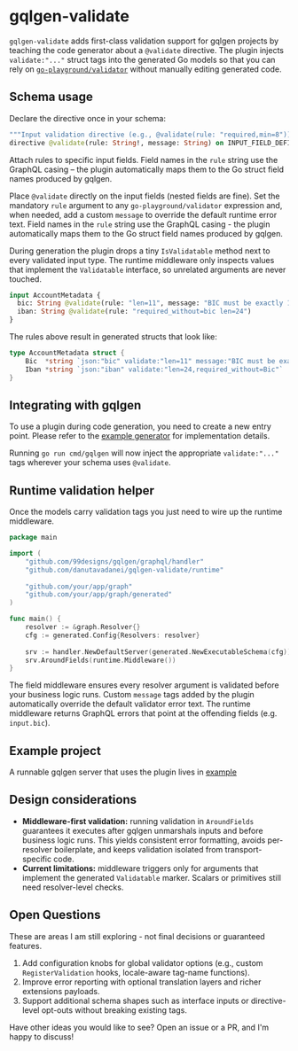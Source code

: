 # gqlgen-validate 

`gqlgen-validate` adds first-class validation support for gqlgen projects by
teaching the code generator about a `@validate` directive. The plugin injects
`validate:"..."` struct tags into the generated Go models so that you can rely on
[`go-playground/validator`](https://github.com/go-playground/validator) without manually editing generated code.

## Schema usage

Declare the directive once in your schema:

```graphql
"""Input validation directive (e.g., @validate(rule: "required,min=8"))."""
directive @validate(rule: String!, message: String) on INPUT_FIELD_DEFINITION | ARGUMENT_DEFINITION
```

Attach rules to specific input fields. Field names in the `rule` string
use the GraphQL casing – the plugin automatically maps them to the Go
struct field names produced by gqlgen.

Place `@validate` directly on the input fields (nested fields are fine). Set the
mandatory `rule` argument to any `go-playground/validator` expression and, when
needed, add a custom `message` to override the default runtime error text. Field
names in the `rule` string use the GraphQL casing - the plugin automatically
maps them to the Go struct field names produced by gqlgen.

During generation the plugin drops a tiny `IsValidatable` method next to every
validated input type. The runtime middleware only inspects values that
implement the `Validatable` interface, so unrelated arguments are never
touched.

```graphql
input AccountMetadata {
  bic: String @validate(rule: "len=11", message: "BIC must be exactly 11 chars")
  iban: String @validate(rule: "required_without=bic len=24")
}
```

The rules above result in generated structs that look like:

```go
type AccountMetadata struct {
    Bic  *string `json:"bic" validate:"len=11" message:"BIC must be exactly 11 chars"`
    Iban *string `json:"iban" validate:"len=24,required_without=Bic"`
}
```

## Integrating with gqlgen

To use a plugin during code generation, you need to create a new entry point.
Please refer to the [example generator](/example/cmd/gqlgen/main.go) for implementation details.

Running `go run cmd/gqlgen` will now inject the  appropriate `validate:"..."`
tags wherever your schema uses `@validate`.

## Runtime validation helper

Once the models carry validation tags you just need to wire up the runtime middleware.

```go
package main

import (
    "github.com/99designs/gqlgen/graphql/handler"
    "github.com/danutavadanei/gqlgen-validate/runtime"
	
    "github.com/your/app/graph"
    "github.com/your/app/graph/generated"
)

func main() {
	resolver := &graph.Resolver{}
	cfg := generated.Config{Resolvers: resolver}
	
	srv := handler.NewDefaultServer(generated.NewExecutableSchema(cfg))
	srv.AroundFields(runtime.Middleware())
}
```

The field middleware ensures every resolver argument is validated before your
business logic runs. Custom `message` tags added by the plugin automatically
override the default validator error text. The runtime middleware returns
GraphQL errors that point at the offending fields (e.g. `input.bic`).

## Example project

A runnable gqlgen server that uses the plugin lives in [example](/example)

## Design considerations

- **Middleware-first validation:** running validation in `AroundFields`
  guarantees it executes after gqlgen unmarshals inputs and before business
  logic runs. This yields consistent error formatting, avoids per-resolver
  boilerplate, and keeps validation isolated from transport-specific code.
- **Current limitations:** middleware triggers only for arguments that
  implement the generated `Validatable` marker. Scalars or primitives still need
  resolver-level checks.

## Open Questions

These are areas I am still exploring - not final decisions or guaranteed features.  

1. Add configuration knobs for global validator options (e.g., custom
   `RegisterValidation` hooks, locale-aware tag-name functions).
2. Improve error reporting with optional translation layers and richer
   extensions payloads.
3. Support additional schema shapes such as interface inputs or directive-level
   opt-outs without breaking existing tags.

Have other ideas you would like to see? Open an issue or a PR, and I'm happy to discuss!
